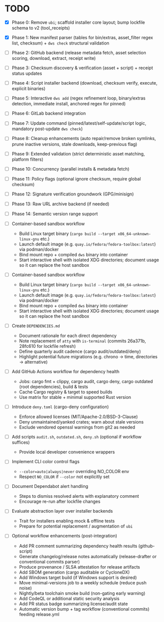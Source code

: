 # TODO

- [x] Phase 0: Remove `ubi`; scaffold installer core layout; bump lockfile schema to v2 (tool_receipts)
- [x] Phase 1: New manifest parser (tables for bin/extras, asset_filter regex list, checksum) + `dws check` structural validation
- [ ] Phase 2: GitHub backend (release metadata fetch, asset selection scoring, download, extract, receipt write)
- [ ] Phase 3: Checksum discovery & verification (asset + script) + receipt status updates
- [ ] Phase 4: Script installer backend (download, checksum verify, execute, explicit binaries)
- [ ] Phase 5: Interactive `dws add` (regex refinement loop, binary/extras detection, immediate install, anchored regex for pinned)
- [ ] Phase 6: GitLab backend integration
- [ ] Phase 7: Update command (pinned/latest/self-update/script logic, mandatory post-update `dws check`)
- [ ] Phase 8: Cleanup enhancements (auto repair/remove broken symlinks, prune inactive versions, stale downloads, keep-previous flag)
- [ ] Phase 9: Extended validation (strict deterministic asset matching, platform filters)
- [ ] Phase 10: Concurrency (parallel installs & metadata fetch)
- [ ] Phase 11: Policy flags (optional ignore checksum, require global checksum)
- [ ] Phase 12: Signature verification groundwork (GPG/minisign)
- [ ] Phase 13: Raw URL archive backend (if needed)
- [ ] Phase 14: Semantic version range support

- [ ] Container-based sandbox workflow
  - Build Linux target binary (`cargo build --target x86_64-unknown-linux-gnu` etc.)
  - Launch default image (e.g. `quay.io/fedora/fedora-toolbox:latest`) via podman/docker
  - Bind mount repo + compiled `dws` binary into container
  - Start interactive shell with isolated XDG directories; document usage so it can replace the host sandbox

- [ ] Container-based sandbox workflow
  - Build Linux target binary (`cargo build --target x86_64-unknown-linux-gnu` etc.)
  - Launch default image (e.g. `quay.io/fedora/fedora-toolbox:latest`) via podman/docker
  - Bind mount repo + compiled `dws` binary into container
  - Start interactive shell with isolated XDG directories; document usage so it can replace the host sandbox

- [ ] Create `DEPENDENCIES.md`
  - Document rationale for each direct dependency
  - Note replacement of `atty` with `is-terminal` (commits 26a371b, 28fc610 for lockfile refresh)
  - Define quarterly audit cadence (cargo audit/outdated/deny)
  - Highlight potential future migrations (e.g. chrono -> time, directories -> alternative)

- [ ] Add GitHub Actions workflow for dependency health
  - Jobs: cargo fmt + clippy, cargo audit, cargo deny, cargo outdated (root dependencies), build & tests
  - Cache Cargo registry & target to speed builds
  - Use matrix for stable + minimal supported Rust version

- [ ] Introduce `deny.toml` (cargo-deny configuration)
  - Enforce allowed licenses (MIT/Apache-2.0/BSD-3-Clause)
  - Deny unmaintained/yanked crates; warn about stale versions
  - Exclude vendored openssl warnings from git2 as needed

- [ ] Add scripts `audit.sh`, `outdated.sh`, `deny.sh` (optional if workflow suffices)
  - Provide local developer convenience wrappers

- [ ] Implement CLI color control flags
  - `--color=auto|always|never` overriding NO_COLOR env
  - Respect `NO_COLOR` if `--color` not explicitly set

- [ ] Document Dependabot alert handling
  - Steps to dismiss resolved alerts with explanatory comment
  - Encourage re-run after lockfile changes

- [ ] Evaluate abstraction layer over installer backends
  - Trait for installers enabling mock & offline tests
  - Prepare for potential replacement / augmentation of `ubi`

- [ ] Optional workflow enhancements (post-integration)
  - Add PR comment summarizing dependency health results (github-script)
  - Generate changelog/release notes automatically (release-drafter or conventional commits parser)
  - Produce provenance / SLSA attestation for release artifacts
  - Add SBOM generation (cargo auditable or CycloneDX)
  - Add Windows target build (if Windows support is desired)
  - Move minimal-versions job to a weekly schedule (reduce push noise)
  - Nightly/beta toolchain smoke build (non-gating early warning)
  - Add CodeQL or additional static security analysis
  - Add PR status badge summarizing license/audit state
  - Automatic version bump + tag workflow (conventional commits) feeding release.yml

